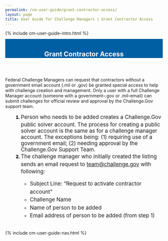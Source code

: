 ```yaml
---
permalink: /cm-user-guide/grant-contractor-access/
layout: page
title: User Guide for Challenge Managers | Grant Contractor Access
---
```

<div class="row">
  <div class="col-sm-12">{% include cm-user-guide-intro.html %}</div>
</div>
<div class="row" style="padding-top: 10px; padding-bottom: 30px;">
  <div class="col-sm-12" style="padding-top: 6px; background-color: #005ea2; color: #ffffff; text-align: center;">
    <h2>Grant Contractor Access</h2>
  </div>
</div>
<div class="row">
  <div class="col-sm-7">
    <p>Federal Challenge Managers can request that contractors without a government email account (.mil or .gov) be granted special access to help with challenge creation and management. Only a user with a full Challenge Manager account (someone with a government–.gov or .mil–email) can submit challenges for official review and approval by the Challenge.Gov support team.

</p>
    <ol style="padding-left: 50px;">
      <li style="font-weight:900;"><span style="font-size: 1.06rem; line-height: 1.5; font-weight: 400;">Person who needs to be added creates a Challenge.Gov public solver account. The process for creating a public solver account is the same as for a challenge manager account. The exceptions being: (1) requiring use of a government email; (2) needing approval by the Challenge.Gov Support Team.</span></li>
<li style="font-weight:900;"><span style="font-size: 1.06rem; line-height: 1.5; font-weight: 400;">The challenge manager who initially created the listing sends an email request to <a href="mailto:team@challenge.gov">team@challenge.gov</a> with following:
  <ul>
    <li>
Subject Line: “Request to activate contractor account”</li>
<li>Challenge Name</li>
<li>Name of person to be added</li>
<li>Email address of person to be added (from step 1)</li>
  </ul>

</span></li>
    </ol>
  </div>
  <div class="col-sm-1">&nbsp;</div>
  <div class="col-sm-4"> {% include cm-user-guide-nav.html %} </div>
</div>
